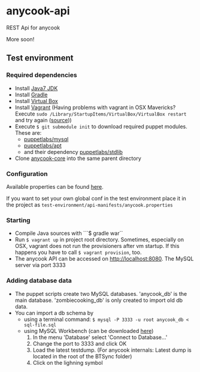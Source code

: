 anycook-api
===========

REST Api for anycook 

More soon!

## Test environment
### Required dependencies
- Install [Java7 JDK](http://www.oracle.com/technetwork/java/javase/downloads/jdk7-downloads-1880260.html)
- Install [Gradle](http://www.gradle.org/)
- Install [Virtual Box](https://www.virtualbox.org/)
- Install [Vagrant](http://www.vagrantup.com/) (Having problems with vagrant in OSX Mavericks? Execute ```sudo /Library/StartupItems/VirtualBox/VirtualBox restart``` and try again ([source](http://www.asquera.de/development/2013/06/20/vagrant-on-mavericks/)))
- Execute ```$ git submodule init``` to download required puppet modules. These are:
  - [puppetlabs/mysql](https://forge.puppetlabs.com/puppetlabs/mysql)
  - [puppetlabs/apt](https://forge.puppetlabs.com/puppetlabs/apt)
  - and their dependency [puppetlabs/stdlib](https://forge.puppetlabs.com/puppetlabs/stdlib)
- Clone [anycook-core](https://github.com/anycook/anycook-core) into the same parent directory

### Configuration
Available properties can be found [here](https://github.com/anycook/anycook-core/wiki/Configuration-File).

If you want to set your own global conf in the test environment place it in the project as ```test-environment/api-manifests/anycook.properties```

### Starting
- Compile Java sources with ```$ gradle war``
- Run ```$ vagrant up``` in project root directory. Sometimes, especially on OSX, vagrant does not run the provisioners after vm startup. If this happens you have to call ```$ vagrant provision```, too.
- The anycook API can be accessed on [http://localhost:8080](http://localhost:8080). The MySQL server via port 3333

### Adding database data
- The puppet scripts create two MySQL databases. 'anycook_db' is the main database. 'zombiecooking_db' is only created to import old db data.
- You can import a db schema by 
  - using a terminal command: ```$ mysql -P 3333 -u root anycook_db < sql-file.sql```
  - using MySQL Workbench (can be downloaded [here](https://www.mysql.com/products/workbench/))
    1. In the menu 'Database' select 'Connect to Database...'
    2. Change the port to 3333 and click OK
    3. Load the latest testdump. (For anycook internals: Latest dump is located in the root of the BTSync folder)
    4. Click on the lighning symbol
